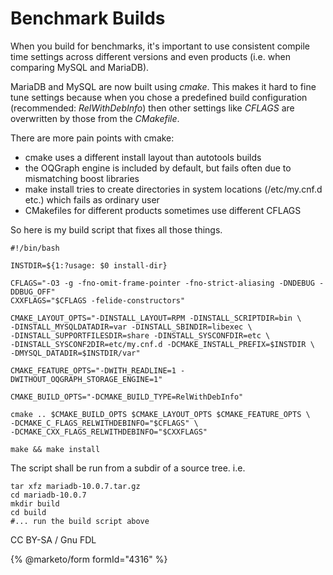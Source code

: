 # Benchmark Builds

When you build for benchmarks, it's important to use consistent compile time settings across different versions and even products (i.e. when comparing MySQL and MariaDB).

MariaDB and MySQL are now built using _cmake_. This makes it hard to fine tune settings because when you chose a predefined build configuration (recommended: _RelWithDebInfo_) then other settings like _CFLAGS_ are overwritten by those from the _CMakefile_.

There are more pain points with cmake:

* cmake uses a different install layout than autotools builds
* the OQGraph engine is included by default, but fails often due to mismatching boost libraries
* make install tries to create directories in system locations (/etc/my.cnf.d etc.) which fails as ordinary user
* CMakefiles for different products sometimes use different CFLAGS

So here is my build script that fixes all those things.

```
#!/bin/bash

INSTDIR=${1:?usage: $0 install-dir}

CFLAGS="-O3 -g -fno-omit-frame-pointer -fno-strict-aliasing -DNDEBUG -DDBUG_OFF"
CXXFLAGS="$CFLAGS -felide-constructors"

CMAKE_LAYOUT_OPTS="-DINSTALL_LAYOUT=RPM -DINSTALL_SCRIPTDIR=bin \
-DINSTALL_MYSQLDATADIR=var -DINSTALL_SBINDIR=libexec \
-DINSTALL_SUPPORTFILESDIR=share -DINSTALL_SYSCONFDIR=etc \
-DINSTALL_SYSCONF2DIR=etc/my.cnf.d -DCMAKE_INSTALL_PREFIX=$INSTDIR \
-DMYSQL_DATADIR=$INSTDIR/var"

CMAKE_FEATURE_OPTS="-DWITH_READLINE=1 -DWITHOUT_OQGRAPH_STORAGE_ENGINE=1"

CMAKE_BUILD_OPTS="-DCMAKE_BUILD_TYPE=RelWithDebInfo"

cmake .. $CMAKE_BUILD_OPTS $CMAKE_LAYOUT_OPTS $CMAKE_FEATURE_OPTS \
-DCMAKE_C_FLAGS_RELWITHDEBINFO="$CFLAGS" \
-DCMAKE_CXX_FLAGS_RELWITHDEBINFO="$CXXFLAGS"

make && make install
```

The script shall be run from a subdir of a source tree. i.e.

```
tar xfz mariadb-10.0.7.tar.gz
cd mariadb-10.0.7
mkdir build
cd build
#... run the build script above
```

CC BY-SA / Gnu FDL

{% @marketo/form formId="4316" %}
